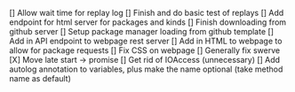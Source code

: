 
[] Allow wait time for replay log
[] Finish and do basic test of replays
[] Add endpoint for html server for packages and kinds
[] Finish downloading from github server
[] Setup package manager loading from github template
[] Add in API endpoint to webpage rest server
[] Add in HTML to webpage to allow for package requests
[] Fix CSS on webpage
[] Generally fix swerve
[X] Move late start -> promise
[] Get rid of IOAccess (unnecessary)
[] Add autolog annotation to variables, plus make the name optional (take method name as default)